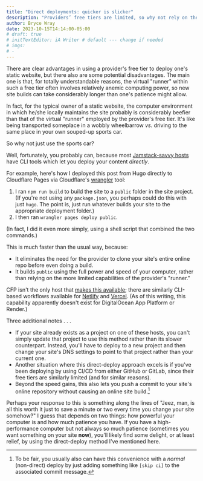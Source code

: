 ```yaml
---
title: "Direct deployments: quicker is slicker"
description: "Providers’ free tiers are limited, so why not rely on the computing power you already own?"
author: Bryce Wray
date: 2023-10-15T14:14:00-05:00
# draft: true
# initTextEditor: iA Writer # default --- change if needed
# imgs:
# -
---
```




There are clear advantages in using a provider's free tier to deploy one's static website, but there also are some potential disadvantages. The main one is that, for totally understandable reasons, the virtual "runner" within such a free tier often involves relatively anemic computing power, so new site builds can take considerably longer than one's patience might allow.

In fact, for the typical owner of a static website, the computer environment in which he/she locally maintains the site probably is considerably beefier than that of the virtual "runner" employed by the provider's free tier. It's like being transported someplace in a wobbly wheelbarrow *vs.* driving to the same place in your own souped-up sports car.

So why not just use the sports car?

Well, fortunately, you probably can, because most [Jamstack-savvy hosts](/posts/2023/03/publish-or-perish-2023/) have CLI tools which let you deploy your content *directly*.

<!--more-->

For example, here's how I deployed this post from Hugo directly to Cloudflare Pages via Cloudflare's [wrangler](https://developers.cloudflare.com/workers/wrangler/install-and-update/) tool:

1. I ran `npm run build` to build the site to a `public` folder in the site project. (If you're not using any `package.json`, you perhaps could do this with just `hugo`. The point is, just run whatever builds your site to the appropriate deployment folder.)
2. I then ran `wrangler pages deploy public`.

(In fact, I did it even more simply, using a shell script that combined the two commands.)

This is much faster than the usual way, because:

- It eliminates the need for the provider to clone your site's entire online repo before even doing a build.
- It builds `public` using the full power and speed of your computer, rather than relying on the more limited capabilities of the provider's "runner."

CFP isn't the only host that [makes this available](https://developers.cloudflare.com/pages/platform/direct-upload/); there are similarly CLI-based workflows available for [Netlify](https://docs.netlify.com/cli/get-started/#manual-deploys) and [Vercel](https://vercel.com/docs/cli/deploy). (As of this writing, this capability apparently doesn't exist for DigitalOcean App Platform or Render.)

Three additional notes . . .

- If your site already exists as a project on one of these hosts, you can't simply update that project to use this method rather than its slower counterpart. Instead, you'll have to deploy to a new project and then change your site's DNS settings to point to that project rather than your current one.
- Another situation where this direct-deploy approach excels is if you've been deploying by using CI/CD from either GitHub or GitLab, since their free tiers are similarly limited (and for similar reasons).
- Beyond the speed gains, this also lets you push a commit to your site's online repository without causing an online site build.[^skip]

[^skip]: To be fair, you usually also can have this convenience with a *normal* (non-direct) deploy by just adding something like `[skip ci]` to the associated commit message.

Perhaps your response to this is something along the lines of "Jeez, man, is all this worth it just to save a minute or two every time you change your site somehow?" I guess that depends on two things: how powerful your computer is and how much patience you have. If you have a high-performance computer but not always so much patience (sometimes you want something on your site **now**), you'll likely find some delight, or at least relief, by using the direct-deploy method I've mentioned here.
